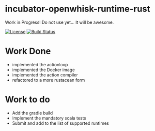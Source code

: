 # incubator-openwhisk-runtime-rust

Work in Progress! Do not use yet...
It will be awesome.

[![License](https://img.shields.io/badge/license-Apache--2.0-blue.svg)](http://www.apache.org/licenses/LICENSE-2.0)
[![Build Status](https://travis-ci.org/apache/incubator-openwhisk-runtime-rust.svg?branch=master)](https://travis-ci.org/apache/incubator-openwhisk-runtime-rust)

# Work Done

- implemented the actionloop
- implemented the Docker image
- implemented the action compiler
- refactored to a more rustacean form

# Work to do

- Add the gradle build
- Implement the mandatory scala tests
- Submit and add to the list of supported runtimes

